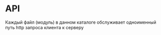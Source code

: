 # API
Каждый файл (модуль) в данном каталоге обслуживает одноименный путь http запроса клиента к серверу